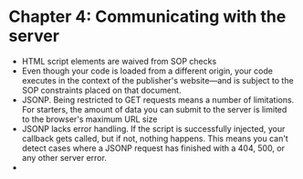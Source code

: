 # Chapter 4: Communicating with the server
* HTML script elements are waived from SOP checks
* Even though your code is loaded from a different origin, your code executes in the context of the publisher's website—and is subject to the SOP constraints placed on that document.
* JSONP. Being restricted to GET requests means a number of limitations. For starters, the amount of data you can submit to the server is limited to the browser's maximum URL size
* JSONP lacks error handling. If the script is successfully injected, your callback gets called, but if not, nothing happens. This means you can't detect cases where a JSONP request has finished with a 404, 500, or any other server error.
* 

